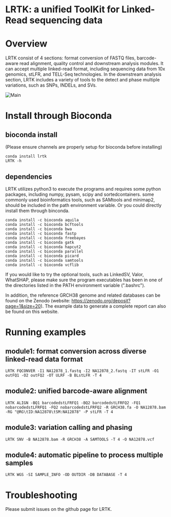 # LRTK: a unified ToolKit for Linked-Read sequencing data
# Overview
 LRTK consist of 4 sections: format conversion of FASTQ files, barcode-aware read alignment, quality control and downstream analysis modules. It can accept multiple linked-read format, including sequencing data from 10x genomics, stLFR, and TELL-Seq technologies. In the downstream analysis section, LRTK includes a variety of tools to the detect and phase multiple variations, such as SNPs, INDELs, and SVs.
 
![Main](https://user-images.githubusercontent.com/3699571/163749053-543ed7df-fb8f-4aa7-8c7e-3615b756e759.gif)
# Install through Bioconda
## bioconda install
(Please ensure channels are properly setup for bioconda before installing)
```
conda install lrtk
LRTK -h
```
## dependencies
LRTK utilizes python3 to execute the programs and requires some python packages, including numpy, pysam, scipy and sortedcontainers. some commonly used bioinformatics tools, such as SAMtools and minimap2, should be included in the path environment variable. Or you could directly install them through binconda.
```
conda install -c bioconda aquila
conda install -c bioconda bcftools
conda install -c bioconda bwa
conda install -c bioconda fastp
conda install -c bioconda freebayes
conda install -c bioconda gatk
conda install -c bioconda hapcut2
conda install -c bioconda parallel
conda install -c bioconda picard
conda install -c bioconda samtools
conda install -c bioconda vcflib
```
If you would like to try the optional tools, such as LinkedSV, Valor, WhatSHAP, please make sure the program executables has been in one of the directories listed in the PATH environment variable (".bashrc").


In addition, the reference GRCH38 genome and related databases can be found on the Zenodo (website: https://zenodo.org/deposit?page=1&size=20).
The example data to generate a complete report can also be found on this website.

# Running examples
## module1: format conversion across diverse linked-read data format
```
LRTK FQCONVER -I1 NA12878_1.fastq -I2 NA12878_2.fastq -IT stLFR -O1 outFQ1 -O2 outFQ2 -OT ULRF -B BLstLFR -T 4 
```
## module2: unified barcode-aware alignment
```
LRTK ALIGN -BQ1 barcodedstLFRFQ1 -BQ2 barcodedstLFRFQ2 -FQ1 nobarcodedstLFRFQ1 -FQ2 nobarcodedstLFRFQ2 -R GRCH38.fa -O NA12878.bam -RG "@RG\tID:NA12878\tSM:NA12878" -P stLFR -T 4
```
## module3: variation calling and phasing
```
LRTK SNV -B NA12878.bam -R GRCH38 -A SAMTOOLS -T 4 -O NA12878.vcf
```
## module4: automatic pipeline to process multiple samples
```
LRTK WGS -SI SAMPLE_INFO -OD OUTDIR -DB DATABASE -T 4
```
# Troubleshooting
Please submit issues on the github page for LRTK.
